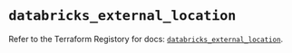 # `databricks_external_location`

Refer to the Terraform Registory for docs: [`databricks_external_location`](https://registry.terraform.io/providers/databricks/databricks/1.25.1/docs/resources/external_location).
